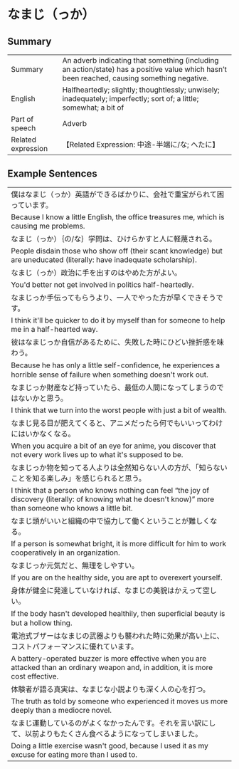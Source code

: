 # なまじ（っか）

## Summary

<table><tr>   <td>Summary</td>   <td>An adverb indicating that something (including an action/state) has a positive value which hasn’t been reached, causing something negative.</td></tr><tr>   <td>English</td>   <td>Halfheartedly; slightly; thoughtlessly; unwisely; inadequately; imperfectly; sort of; a little; somewhat; a bit of</td></tr><tr>   <td>Part of speech</td>   <td>Adverb</td></tr><tr>   <td>Related expression</td>   <td>【Related Expression: 中途-半端に/な; へたに】</td></tr></table>

## Example Sentences

<table><tr><td>僕はなまじ（っか）英語ができるばかりに、会社で重宝がられて困っています。</td></tr><tr><td>Because I know a little English, the office treasures me, which is causing me problems.</td></tr><tr><td>なまじ（っか）｛の/な｝学問は、ひけらかすと人に軽蔑される。</td></tr><tr><td>People disdain those who show off (their scant knowledge) but are uneducated (literally: have inadequate scholarship).</td></tr><tr><td>なまじ（っか）政治に手を出すのはやめた方がよい。</td></tr><tr><td>You'd better not get involved in politics half-heartedly.</td></tr><tr><td>なまじっか手伝ってもらうより、一人でやった方が早くできそうです。</td></tr><tr><td>I think it'll be quicker to do it by myself than for someone to help me in a half-hearted way.</td></tr><tr><td>彼はなまじっか自信があるために、失敗した時にひどい挫折感を味わう。</td></tr><tr><td>Because he has only a little self-conﬁdence, he experiences a horrible sense of failure when something doesn't work out.</td></tr><tr><td>なまじっか財産など持っていたら、最低の人間になってしまうのではないかと思う。</td></tr><tr><td>I think that we turn into the worst people with just a bit of wealth.</td></tr><tr><td>なまじ見る目が肥えてくると、アニメだったら何でもいいってわけにはいかなくなる。</td></tr><tr><td>When you acquire a bit of an eye for anime, you discover that not every work lives up to what it's supposed to be.</td></tr><tr><td>なまじっか物を知ってる人よりは全然知らない人の方が、「知らないことを知る楽しみ」を感じられると思う。</td></tr><tr><td>I think that a person who knows nothing can feel “the joy of discovery (literally: of knowing what he doesn't know)” more than someone who knows a little bit.</td></tr><tr><td>なまじ頭がいいと組織の中で協力して働くということが難しくなる。</td></tr><tr><td>If a person is somewhat bright, it is more difficult for him to work cooperatively in an organization.</td></tr><tr><td>なまじっか元気だと、無理をしやすい。</td></tr><tr><td>If you are on the healthy side, you are apt to overexert yourself.</td></tr><tr><td>身体が健全に発達していなければ、なまじの美貌はかえって空しい。</td></tr><tr><td>If the body hasn't developed healthily, then superﬁcial beauty is but a hollow thing.</td></tr><tr><td>電池式ブザーはなまじの武器よりも襲われた時に効果が高い上に、コストパフォーマンスに優れています。</td></tr><tr><td>A battery-operated buzzer is more effective when you are attacked than an ordinary weapon and, in addition, it is more cost effective.</td></tr><tr><td>体験者が語る真実は、なまじな小説よりも深く人の心を打つ。</td></tr><tr><td>The truth as told by someone who experienced it moves us more deeply than a mediocre novel.</td></tr><tr><td>なまじ運動しているのがよくなかったんです。それを言い訳にして、以前よりもたくさん食べるようになってしまいました。</td></tr><tr><td>Doing a little exercise wasn't good, because I used it as my excuse for eating more than I used to.</td></tr></table>

